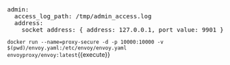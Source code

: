 <pre class="file"  data-filename="envoy.yaml" data-target="replace">admin:
  access_log_path: /tmp/admin_access.log
  address:
    socket_address: { address: 127.0.0.1, port_value: 9901 }
</pre>

`docker run --name=proxy-secure -d -p 10000:10000 -v $(pwd)/envoy.yaml:/etc/envoy/envoy.yaml envoyproxy/envoy:latest`{{execute}}